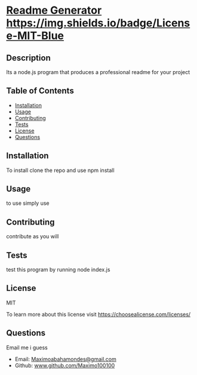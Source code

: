 
# [Readme Generator](Here)  https://img.shields.io/badge/License-MIT-Blue

## Description 

Its a node.js program that produces a professional readme for your project

## Table of Contents

* [Installation](#installation)
* [Usage](#usage)
* [Contributing](#contributing)
* [Tests](#tests)
* [License](#license)
* [Questions](#questions)

## Installation

To install clone the repo and use npm install

## Usage 

to use simply use

## Contributing

contribute as you will

## Tests

test this program by running node index.js

## License

MIT 

To learn more about this license visit https://choosealicense.com/licenses/

## Questions

Email me i guess

* Email: Maximoabahamondes@gmail.com
* Github: www.github.com/Maximo100100

